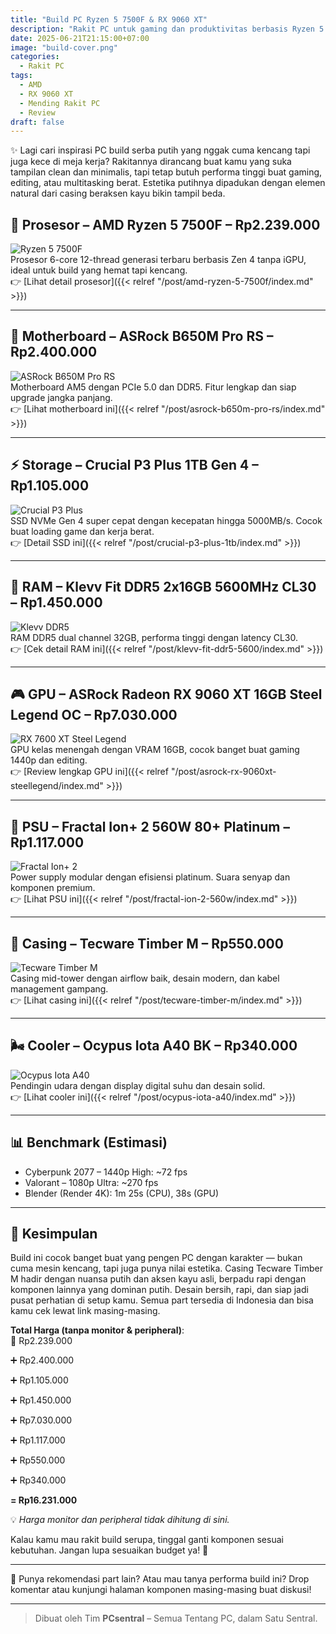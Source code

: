 ```yaml
---
title: "Build PC Ryzen 5 7500F & RX 9060 XT"
description: "Rakit PC untuk gaming dan produktivitas berbasis Ryzen 5 7500F & RX 9060 XT dengan komponen terbaik di kelasnya."
date: 2025-06-21T21:15:00+07:00
image: "build-cover.png"
categories:
  - Rakit PC
tags:
  - AMD
  - RX 9060 XT
  - Mending Rakit PC
  - Review
draft: false
---
```


✨ Lagi cari inspirasi PC build serba putih yang nggak cuma kencang tapi juga kece di meja kerja? Rakitannya dirancang buat kamu yang suka tampilan clean dan minimalis, tapi tetap butuh performa tinggi buat gaming, editing, atau multitasking berat. Estetika putihnya dipadukan dengan elemen natural dari casing beraksen kayu bikin tampil beda. 

## 🧠 Prosesor – AMD Ryzen 5 7500F – **Rp2.239.000**
![Ryzen 5 7500F](ryzen-7500f.png)  
Prosesor 6-core 12-thread generasi terbaru berbasis Zen 4 tanpa iGPU, ideal untuk build yang hemat tapi kencang.  
👉 [Lihat detail prosesor]({{< relref "/post/amd-ryzen-5-7500f/index.md" >}})

---

## 🧩 Motherboard – ASRock B650M Pro RS – **Rp2.400.000**
![ASRock B650M Pro RS](b650m-pro-rs.png)  
Motherboard AM5 dengan PCIe 5.0 dan DDR5. Fitur lengkap dan siap upgrade jangka panjang.  
👉 [Lihat motherboard ini]({{< relref "/post/asrock-b650m-pro-rs/index.md" >}})

---

## ⚡ Storage – Crucial P3 Plus 1TB Gen 4 – **Rp1.105.000**
![Crucial P3 Plus](crucial-p3-plus-1tb.png)  
SSD NVMe Gen 4 super cepat dengan kecepatan hingga 5000MB/s. Cocok buat loading game dan kerja berat.  
👉 [Detail SSD ini]({{< relref "/post/crucial-p3-plus-1tb/index.md" >}})

---

## 🧠 RAM – Klevv Fit DDR5 2x16GB 5600MHz CL30 – **Rp1.450.000**
![Klevv DDR5](klevv-ddr5-32gb.png)  
RAM DDR5 dual channel 32GB, performa tinggi dengan latency CL30.  
👉 [Cek detail RAM ini]({{< relref "/post/klevv-fit-ddr5-5600/index.md" >}})

---

## 🎮 GPU – ASRock Radeon RX 9060 XT 16GB Steel Legend OC – **Rp7.030.000**
![RX 7600 XT Steel Legend](rx9060xt-steellegend.png)  
GPU kelas menengah dengan VRAM 16GB, cocok banget buat gaming 1440p dan editing.  
👉 [Review lengkap GPU ini]({{< relref "/post/asrock-rx-9060xt-steellegend/index.md" >}})

---

## 🔌 PSU – Fractal Ion+ 2 560W 80+ Platinum – **Rp1.117.000**
![Fractal Ion+ 2](fractal-ion2.png)  
Power supply modular dengan efisiensi platinum. Suara senyap dan komponen premium.  
👉 [Lihat PSU ini]({{< relref "/post/fractal-ion-2-560w/index.md" >}})

---

## 🧱 Casing – Tecware Timber M – **Rp550.000**
![Tecware Timber M](timber-m.png)  
Casing mid-tower dengan airflow baik, desain modern, dan kabel management gampang.  
👉 [Lihat casing ini]({{< relref "/post/tecware-timber-m/index.md" >}})

---

## 🌬️ Cooler – Ocypus Iota A40 BK – **Rp340.000**  
![Ocypus Iota A40](ocypus-iota-a40.png)  
Pendingin udara dengan display digital suhu dan desain solid.  
👉 [Lihat cooler ini]({{< relref "/post/ocypus-iota-a40/index.md" >}})

---

## 📊 Benchmark (Estimasi)
- Cyberpunk 2077 – 1440p High: ~72 fps
- Valorant – 1080p Ultra: ~270 fps
- Blender (Render 4K): 1m 25s (CPU), 38s (GPU)

---

## 🧾 Kesimpulan
 Build ini cocok banget buat yang pengen PC dengan karakter — bukan cuma mesin kencang, tapi juga punya nilai estetika. Casing Tecware Timber M hadir dengan nuansa putih dan aksen kayu asli, berpadu rapi dengan komponen lainnya yang dominan putih. Desain bersih, rapi, dan siap jadi pusat perhatian di setup kamu. Semua part tersedia di Indonesia dan bisa kamu cek lewat link masing-masing.

**Total Harga (tanpa monitor & peripheral)**:  
🧾 Rp2.239.000

➕ Rp2.400.000
 
➕ Rp1.105.000  

➕ Rp1.450.000  

➕ Rp7.030.000

➕ Rp1.117.000

➕ Rp550.000

➕ Rp340.000

**= Rp16.231.000**

💡 *Harga monitor dan peripheral tidak dihitung di sini.*

Kalau kamu mau rakit build serupa, tinggal ganti komponen sesuai kebutuhan. Jangan lupa sesuaikan budget ya! 💸

---

💬 Punya rekomendasi part lain? Atau mau tanya performa build ini? Drop komentar atau kunjungi halaman komponen masing-masing buat diskusi!

---

> Dibuat oleh Tim **PCsentral** – Semua Tentang PC, dalam Satu Sentral.